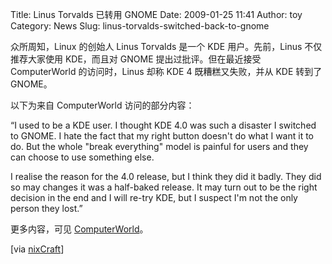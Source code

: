 Title: Linus Torvalds 已转用 GNOME
Date: 2009-01-25 11:41
Author: toy
Category: News
Slug: linus-torvalds-switched-back-to-gnome

众所周知，Linux 的创始人 Linus Torvalds 是一个 KDE 用户。先前，Linus
不仅推荐大家使用 KDE，而且对 GNOME 提出过批评。但在最近接受
ComputerWorld 的访问时，Linus 却称 KDE 4 既糟糕又失败，并从 KDE 转到了
GNOME。

以下为来自 ComputerWorld 访问的部分内容：

“I used to be a KDE user. I thought KDE 4.0 was such a disaster I
switched to GNOME. I hate the fact that my right button doesn't do what
I want it to do. But the whole "break everything" model is painful for
users and they can choose to use something else.

I realise the reason for the 4.0 release, but I think they did it badly.
They did so may changes it was a half-baked release. It may turn out to
be the right decision in the end and I will re-try KDE, but I suspect
I'm not the only person they lost.”

更多内容，可见
[ComputerWorld](http://www.computerworld.com/action/article.do?command=viewArticleBasic&taxonomyName=Software&articleId=9126619)。

[via
[nixCraft](http://www.cyberciti.biz/tips/linus-torvalds-switched-back-to-gnome.html)]
